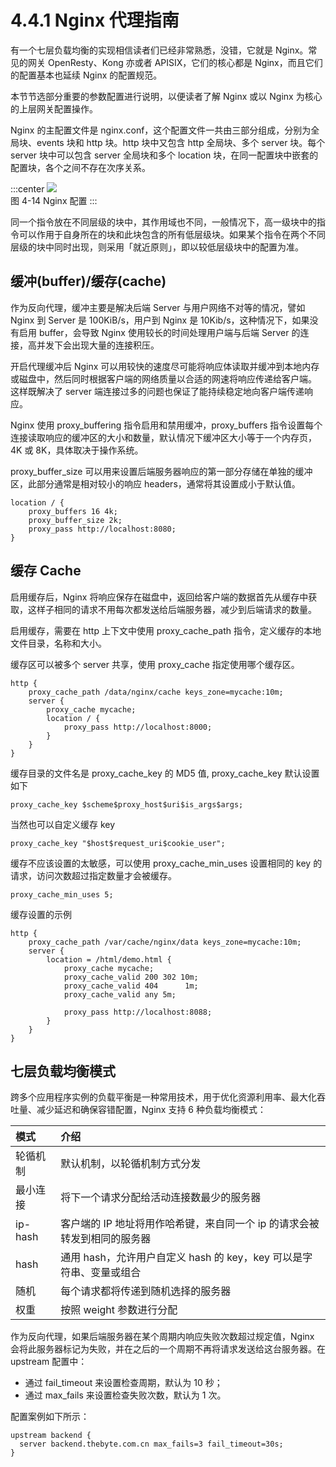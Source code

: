 # 4.4.1 Nginx 代理指南

有一个七层负载均衡的实现相信读者们已经非常熟悉，没错，它就是 Nginx。常见的网关 OpenResty、Kong 亦或者 APISIX，它们的核心都是 Nginx，而且它们的配置基本也延续 Nginx 的配置规范。

本节节选部分重要的参数配置进行说明，以便读者了解 Nginx 或以 Nginx 为核心的上层网关配置操作。

Nginx 的主配置文件是 nginx.conf，这个配置文件一共由三部分组成，分别为全局块、events 块和 http 块。http 块中又包含 http 全局块、多个 server 块。每个 server 块中可以包含 server 全局块和多个 location 块，在同一配置块中嵌套的配置块，各个之间不存在次序关系。

:::center
  ![](../assets/nginx-conf.png)<br/>
  图 4-14 Nginx 配置
:::

同一个指令放在不同层级的块中，其作用域也不同，一般情况下，高一级块中的指令可以作用于自身所在的块和此块包含的所有低层级块。如果某个指令在两个不同层级的块中同时出现，则采用「就近原则」，即以较低层级块中的配置为准。

## 缓冲(buffer)/缓存(cache)

作为反向代理，缓冲主要是解决后端 Server 与用户网络不对等的情况，譬如 Nginx 到 Server 是 100KiB/s，用户到 Nginx 是 10Kib/s，这种情况下，如果没有启用 buffer，会导致 Nginx 使用较长的时间处理用户端与后端 Server 的连接，高并发下会出现大量的连接积压。

开启代理缓冲后 Nginx 可以用较快的速度尽可能将响应体读取并缓冲到本地内存或磁盘中，然后同时根据客户端的网络质量以合适的网速将响应传递给客户端。
这样既解决了 server 端连接过多的问题也保证了能持续稳定地向客户端传递响应。

Nginx 使用 proxy_buffering 指令启用和禁用缓冲，proxy_buffers 指令设置每个连接读取响应的缓冲区的大小和数量，默认情况下缓冲区大小等于一个内存页，4K 或 8K，具体取决于操作系统。

proxy_buffer_size 可以用来设置后端服务器响应的第一部分存储在单独的缓冲区，此部分通常是相对较小的响应 headers，通常将其设置成小于默认值。

```plain
location / {
    proxy_buffers 16 4k;
    proxy_buffer_size 2k;
    proxy_pass http://localhost:8080;
}
```
## 缓存 Cache

启用缓存后，Nginx 将响应保存在磁盘中，返回给客户端的数据首先从缓存中获取，这样子相同的请求不用每次都发送给后端服务器，减少到后端请求的数量。

启用缓存，需要在 http 上下文中使用 proxy_cache_path 指令，定义缓存的本地文件目录，名称和大小。

缓存区可以被多个 server 共享，使用 proxy_cache 指定使用哪个缓存区。
```plain
http {
    proxy_cache_path /data/nginx/cache keys_zone=mycache:10m;
    server {
        proxy_cache mycache;
        location / {
            proxy_pass http://localhost:8000;
        }
    }
}
```

缓存目录的文件名是 proxy_cache_key 的 MD5 值, proxy_cache_key 默认设置如下

```plain
proxy_cache_key $scheme$proxy_host$uri$is_args$args;
```

当然也可以自定义缓存 key
```plain
proxy_cache_key "$host$request_uri$cookie_user";
```

缓存不应该设置的太敏感，可以使用 proxy_cache_min_uses 设置相同的 key 的请求，访问次数超过指定数量才会被缓存。
```plain
proxy_cache_min_uses 5;
```

缓存设置的示例

```plain
http {
	proxy_cache_path /var/cache/nginx/data keys_zone=mycache:10m;
	server {
 		location = /html/demo.html {
	        proxy_cache mycache;
	        proxy_cache_valid 200 302 10m;
	        proxy_cache_valid 404      1m;
	        proxy_cache_valid any 5m;

	        proxy_pass http://localhost:8088;  
    	}
 	}
}
```

## 七层负载均衡模式

跨多个应用程序实例的负载平衡是一种常用技术，用于优化资源利用率、最大化吞吐量、减少延迟和确保容错配置，Nginx 支持 6 种负载均衡模式：

|模式|介绍|
|:--|:--|
|轮循机制|默认机制，以轮循机制方式分发|
|最小连接|将下一个请求分配给活动连接数最少的服务器|
|ip-hash |客户端的 IP 地址将用作哈希键，来自同一个 ip 的请求会被转发到相同的服务器|
|hash|通用 hash，允许用户自定义 hash 的 key，key 可以是字符串、变量或组合|
|随机‎‎|每个请求都将传递到随机选择的服务器|
|权重|按照 weight 参数进行分配 |

作为反向代理，如果后端服务器在某个周期内响应失败次数超过规定值，Nginx 会将此服务器标记为失败，并在之后的一个周期不再将请求发送给这台服务器。在 upstream 配置中：
- 通过 fail_timeout‎‎ 来设置检查周期，默认为 10 秒；
- 通过 max_fails‎ 来设置检查失败次数，默认为 1 次。‎

配置案例如下所示：
```plain
upstream backend {
  server backend.thebyte.com.cn max_fails=3 fail_timeout=30s; 
} 
```
